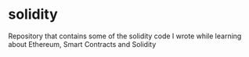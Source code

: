 # solidity
Repository that contains some of the solidity code I wrote while learning about Ethereum, Smart Contracts and Solidity
